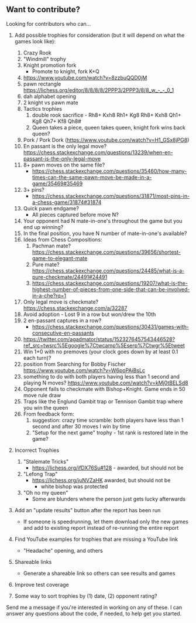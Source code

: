 ## Want to contribute?

Looking for contributors who can...

1. Add possible trophies for consideration (but it will depend on what the games look like):

    1. Crazy Rook
    1. "Windmill" trophy
    1. Knight promotion fork
        - Promote to knight, fork K+Q
    1. https://www.youtube.com/watch?v=8zzbuQQD0jM
    1. pawn rectangle https://lichess.org/editor/8/8/8/8/2PPP3/2PPP3/8/8_w_-_-_0_1
    1. dah alphabet opening
    1. 2 knight vs pawn mate
    1. Tactics trophies
        1. double rook sacrifice - Rh8+ Kxh8 Rh1+ Kg8 Rh8+ Kxh8 Qh1+ Kg8 Qh7+ Kf8 Qh8#
        1. Queen takes a piece, queen takes queen, knight fork wins back queen?
    1. Pork / Pork Dork (https://www.youtube.com/watch?v=H1_GSx8jPG8)
    1. En passant is the only legal move? https://chess.stackexchange.com/questions/13239/when-en-passant-is-the-only-legal-move
    1. 8+ pawn moves on the same file?
        - https://chess.stackexchange.com/questions/35460/how-many-times-can-the-same-pawn-move-be-made-in-a-game/35469#35469
    1. 3+ pins?
        - https://chess.stackexchange.com/questions/31871/most-pins-in-a-chess-game/31874#31874
    1. Quick pawn endgame?
        - All pieces captured before move N?
    1. Your opponent had N mate-in-one's throughout the game but you end up winning?
    1. In the final position, you have N number of mate-in-one's available?
    1. Ideas from Chess Compositions:
        1. Pachman mate? https://chess.stackexchange.com/questions/39656/shortest-game-to-elegant-mate
        1. Pure mate? https://chess.stackexchange.com/questions/24485/what-is-a-pure-checkmate/24491#24491
        1. https://chess.stackexchange.com/questions/19207/what-is-the-highest-number-of-pieces-from-one-side-that-can-be-involved-in-a-che?rq=1
    1. Only legal move is checkmate? https://chess.stackexchange.com/a/32287
    1. Avoid adoption - Lost 9 in a row but won/drew the 10th
    1. 2 en-passant captures in a row?
        - https://chess.stackexchange.com/questions/30431/games-with-consecutive-en-passants
    1. https://twitter.com/agadmator/status/1523276457543446528?ref_src=twsrc%5Egoogle%7Ctwcamp%5Eserp%7Ctwgr%5Etweet
    1. Win 1+0 with no premoves (your clock goes down by at least 0.1 each turn)?
    1. position from Searching for Bobby Fischer https://www.youtube.com/watch?v=W6poPAiBsLc
    1. something to do with both players having less than 1 second and playing N moves? https://www.youtube.com/watch?v=kMj0tBELSd8
    1. Opponent fails to checkmate with Bishop+Knight. Game ends in 50 move rule draw
    1. Traps like the Englund Gambit trap or Tennison Gambit trap where you win the queen
    1. From feedback form:
        1. suggestion: crazy time scramble: both players have less than 1 second and after 30 moves I win by time
        1. "Setup for the next game" trophy - 1st rank is restored late in the game?

1. Incorrect Trophies

    1. "Stalemate Tricks"
        - https://lichess.org/ifDX76Su#128 - awarded, but should not be
    1. "Lefong Trap"
        - https://lichess.org/juNVZaHK awarded, but should not be
            - white bishop was protected
    1. "Oh no my queen"
        - Some are blunders where the person just gets lucky afterwards

1. Add an "update results" button after the report has been run

    - If someone is speedrunning, let them download only the new games and add to existing report instead of re-running the entire report

1. Find YouTube examples for trophies that are missing a YouTube link

    - "Headache" opening, and others

1. Shareable links

    - Generate a shareable link so others can see results and games

1. Improve test coverage

1. Some way to sort trophies by (1) date, (2) opponent rating?

Send me a message if you're interested in working on any of these. I can answer any questions about the code, if needed, to help get you started.
